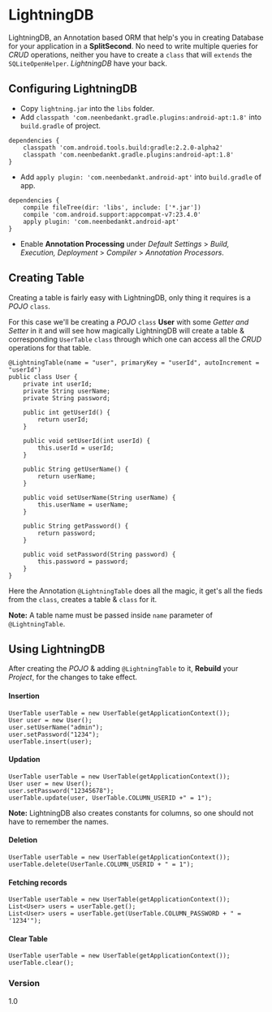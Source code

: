 # LightningDB

LightningDB, an Annotation based ORM that help's you in creating Database for your application in a **SplitSecond**. No need to write multiple queries for *CRUD* operations, neither you have to create a `class` that will `extends` the `SQLiteOpenHelper`. *LightningDB* have your back.

## Configuring LightningDB
- Copy `lightning.jar` into the `libs` folder.
- Add `classpath 'com.neenbedankt.gradle.plugins:android-apt:1.8'` into `build.gradle` of project.
```
dependencies {
    classpath 'com.android.tools.build:gradle:2.2.0-alpha2'
    classpath 'com.neenbedankt.gradle.plugins:android-apt:1.8'
}
```
- Add `apply plugin: 'com.neenbedankt.android-apt'` into `build.gradle` of app.
```
dependencies {
    compile fileTree(dir: 'libs', include: ['*.jar'])
    compile 'com.android.support:appcompat-v7:23.4.0'
    apply plugin: 'com.neenbedankt.android-apt'
}
```
- Enable **Annotation Processing** under *Default Settings* > *Build, Execution, Deployment* > *Compiler* > *Annotation Processors*.

## Creating Table
Creating a table is fairly easy with LightningDB, only thing it requires is a *POJO* `class`.

For this case we'll be creating a *POJO* `class` **User** with some *Getter and Setter* in it and will see how magically LightningDB will create a table & corresponding `UserTable` `class` through which one can access all the *CRUD* operations for that table.
```
@LightningTable(name = "user", primaryKey = "userId", autoIncrement = "userId")
public class User {
	private int userId;
	private String userName;
	private String password;

	public int getUserId() {
		return userId;
	}

	public void setUserId(int userId) {
		this.userId = userId;
	}

	public String getUserName() {
		return userName;
	}

	public void setUserName(String userName) {
		this.userName = userName;
	}

	public String getPassword() {
		return password;
	}

	public void setPassword(String password) {
		this.password = password;
	}
}
```
Here the Annotation ``@LightningTable`` does all the magic, it get's all the fieds from the `class`, creates a table & `class` for it.

**Note:** A table name must be passed inside `name` parameter of `@LightningTable`.

## Using LightningDB
After creating the *POJO* & adding `@LightningTable` to it, **Rebuild** your *Project*, for the changes to take effect.

#### Insertion
```
UserTable userTable = new UserTable(getApplicationContext());
User user = new User();
user.setUserName("admin");
user.setPassword("1234");
userTable.insert(user);
```
#### Updation
```
UserTable userTable = new UserTable(getApplicationContext());
User user = new User();
user.setPassword("12345678");
userTable.update(user, UserTable.COLUMN_USERID +" = 1");
```
**Note:** LightningDB also creates constants for columns, so one should not have to remember the names.


#### Deletion
```
UserTable userTable = new UserTable(getApplicationContext());
userTable.delete(UserTanle.COLUMN_USERID + " = 1");
```
#### Fetching records
```
UserTable userTable = new UserTable(getApplicationContext());
List<User> users = userTable.get();
List<User> users = userTable.get(UserTable.COLUMN_PASSWORD + " = '1234'");
```
#### Clear Table
```
UserTable userTable = new UserTable(getApplicationContext());
userTable.clear();
```
### Version
1.0
